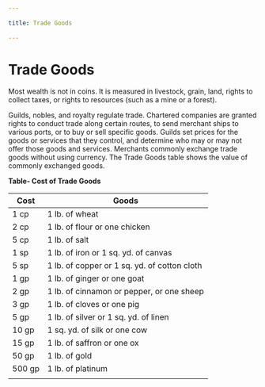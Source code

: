 --- 
title: Trade Goods 
---
# Trade Goods

Most wealth is not in coins. It is measured in livestock, grain, land, rights to collect taxes, or rights to resources (such as a mine or a forest).

Guilds, nobles, and royalty regulate trade. Chartered companies are granted rights to conduct trade along certain routes, to send merchant ships to various ports, or to buy or sell specific goods. Guilds set prices for the goods or services that they control, and determine who may or may not offer those goods and services. Merchants commonly exchange trade goods without using currency. The Trade Goods table shows the value of commonly exchanged goods.

**Table- Cost of Trade Goods**

| Cost   | Goods                                        |
|--------|----------------------------------------------|
| 1 cp   | 1 lb. of wheat                               |
| 2 cp   | 1 lb. of flour or one chicken                |
| 5 cp   | 1 lb. of salt                                |
| 1 sp   | 1 lb. of iron or 1 sq. yd. of canvas         |
| 5 sp   | 1 lb. of copper or 1 sq. yd. of cotton cloth |
| 1 gp   | 1 lb. of ginger or one goat                  |
| 2 gp   | 1 lb. of cinnamon or pepper, or one sheep    |
| 3 gp   | 1 lb. of cloves or one pig                   |
| 5 gp   | 1 lb. of silver or 1 sq. yd. of linen        |
| 10 gp  | 1 sq. yd. of silk or one cow                 |
| 15 gp  | 1 lb. of saffron or one ox                   |
| 50 gp  | 1 lb. of gold                                |
| 500 gp | 1 lb. of platinum                            |
|        |                                              |

